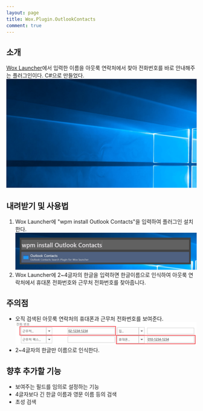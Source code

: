 ```yaml
---
layout: page
title: Wox.Plugin.OutlookContacts
comment: true
---
```

## 소개
[Wox Launcher](http://www.getwox.com/)에서 입력한 이름을 아웃룩 연락처에서 찾아 전화번호를 바로 안내해주는 플러그인이다. C#으로 만들었다.
![백문이불여일견](./images/WorkingScreenshot.gif)

## 내려받기 및 사용법
1. Wox Launcher에 "wpm install Outlook Contacts"을 입력하여 플러그인 설치한다.
![설치방법](./images/install-plugin.png)
2. Wox Launcher에 2~4글자의 한글을 입력하면 한글이름으로 인식하여 아웃룩 연락처에서 휴대폰 전화번호와 근무처 전화번호를 찾아줍니다.

## 주의점
* 오직 검색된 아웃룩 연락처의 휴대폰과 근무처 전화번호를 보여준다.
![아웃룩에서 휴대폰과 근무처 전화번호 필드](./images/acknowledgement-1.png)
* 2~4글자의 한글만 이름으로 인식한다.

## 향후 추가할 기능
* 보여주는 필드를 임의로 설정하는 기능
* 4글자보다 긴 한글 이름과 영문 이름 등의 검색
* 초성 검색
